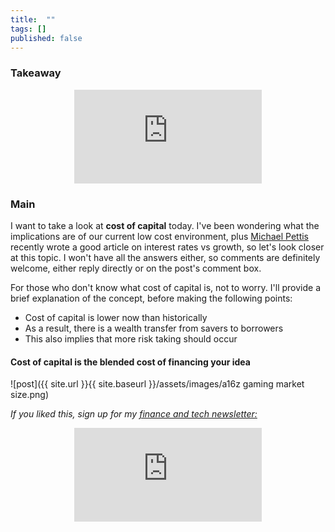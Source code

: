 ```yaml
---
title:  ""  
tags: []
published: false
---
```


### Takeaway

<style>
      .iframe-container {
        overflow: hidden;        
        padding-top: 50%; <!-- Calculated from the aspect ration of the content (in case of 16:9 it is 9/16= 0.5625) -->
        position: relative;
      }
      .iframe-container iframe { 
         border: 0;
         height: 100%; <!-- Finally, width and height are set to 100% so the iframe takes up 100% of the containers space. -->
         left: 0;
         position: absolute;
         top: 0;
         width: 100%;
         display: block;
         margin: 0 auto; <!-- center image -->
      }
      <!-- 4x3 Aspect Ratio -->
      .iframe-container-4x3 {
        padding-top: 75%;
      }
</style> 

<div class="iframe-container-4x3">
  <p align="center"><iframe src="https://avoidboringpeople.substack.com/embed" frameborder="0" scrolling="no"> </iframe></p>
</div>

### Main

I want to take a look at **cost of capital** today. I've been wondering what the implications are of our current low cost environment, plus [Michael Pettis](https://carnegieendowment.org/chinafinancialmarkets/82610 "Pettis") recently wrote a good article on interest rates vs growth, so let's look closer at this topic. I won't have all the answers either, so comments are definitely welcome, either reply directly or on the post's comment box.

For those who don't know what cost of capital is, not to worry. I'll provide a brief explanation of the concept, before making the following points:

- Cost of capital is lower now than historically
- As a result, there is a wealth transfer from savers to borrowers
- This also implies that more risk taking should occur

#### Cost of capital is the blended cost of financing your idea



![post]({{ site.url }}{{ site.baseurl }}/assets/images/a16z gaming market size.png)

*If you liked this, sign up for my [finance and tech newsletter:](https://avoidboringpeople.substack.com/ "ABP")*

<div class="iframe-container-4x3">
  <p align="center"><iframe src="https://avoidboringpeople.substack.com/embed" frameborder="0" scrolling="no"> </iframe></p>
</div>
